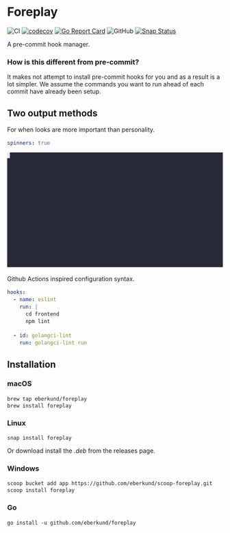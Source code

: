 # Foreplay

![CI](https://github.com/eberkund/foreplay/workflows/CI/badge.svg)
[![codecov](https://codecov.io/gh/eberkund/foreplay/branch/master/graph/badge.svg)](https://codecov.io/gh/eberkund/foreplay)
[![Go Report Card](https://goreportcard.com/badge/github.com/eberkund/foreplay)](https://goreportcard.com/report/github.com/eberkund/foreplay)
![GitHub](https://img.shields.io/github/license/eberkund/foreplay)
[![Snap Status](https://build.snapcraft.io/badge/eberkund/foreplay.svg)](https://snapcraft.io/foreplay)

A pre-commit hook manager.

### How is this different from pre-commit?

It makes not attempt to install pre-commit hooks for you and as a result is a lot simpler. We assume the commands you want to run ahead of each commit have already been setup.

## Two output methods

For when looks are more important than personality.

```yaml
spinners: true
```

![GitHub](./example.svg)

Github Actions inspired configuration syntax.

```yaml
hooks:
  - name: eslint
    run: |
      cd frontend
      npm lint

  - id: golangci-lint
    run: golangci-lint run
```

## Installation

### macOS

```shell script
brew tap eberkund/foreplay
brew install foreplay
```

### Linux

```shell script
snap install foreplay
```
Or download install the _.deb_ from the releases page.

### Windows

```shell script
scoop bucket add app https://github.com/eberkund/scoop-foreplay.git
scoop install foreplay
```

### Go

```shell script
go install -u github.com/eberkund/foreplay
```
